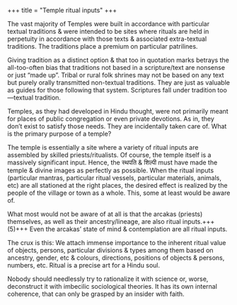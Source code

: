 +++
title = "Temple ritual inputs"
+++

The vast majority of Temples were built in accordance with particular textual traditions & were intended to be sites where rituals are held in perpetuity in accordance with those texts & associated extra-textual traditions. The traditions place a premium on particular patrilines.

Giving tradition as a distinct option & that too in quotation marks betrays the all-too-often bias that traditions not based in a scripture/text are nonsense or just “made up”. Tribal or rural folk shrines may not be based on any text but purely orally transmitted non-textual traditions. They are just as valuable as guides for those following that system. Scriptures fall under tradition too—textual tradition.

Temples, as they had developed in Hindu thought, were not primarily meant for places of public congregation or even private devotions. As in, they don’t exist to satisfy those needs. They are incidentally taken care of. What is the primary purpose of a temple?

The temple is essentially a site where a variety of ritual inputs are assembled by skilled priests/ritualists. Of course, the temple itself is a massively significant input. Hence, the स्थपति & शिल्पी must have made the temple & divine images as perfectly as possible. When the ritual inputs (particular mantras, particular ritual vessels, particular materials, animals, etc) are all stationed at the right places, the desired effect is realized by the people of the village or town as a whole. This, some at least would be aware of.

What most would not be aware of at all is that the arcakas (priests) themselves, as well as their ancestry/lineage, are also ritual inputs.+++(5)+++ Even the arcakas’ state of mind & contemplation are all ritual inputs. 

The crux is this: We attach immense importance to the inherent ritual value of objects, persons, particular divisions & types among them based on ancestry, gender, etc & colours, directions, positions of objects & persons, numbers, etc. Ritual is a precise art for a Hindu soul.

Nobody should needlessly try to rationalize it with science or, worse, deconstruct it with imbecilic sociological theories. It has its own internal coherence, that can only be grasped by an insider with faith.

